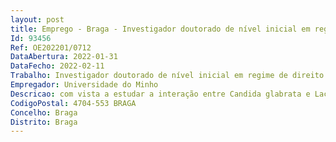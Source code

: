 ```yaml
--- 
layout: post
title: Emprego - Braga - Investigador doutorado de nível inicial em regime de direito privado
Id: 93456
Ref: OE202201/0712
DataAbertura: 2022-01-31
DataFecho: 2022-02-11
Trabalho: Investigador doutorado de nível inicial em regime de direito privado
Empregador: Universidade do Minho
Descricao: com vista a estudar a interação entre Candida glabrata e Lactobacilli em linhagens celulares humanas
CodigoPostal: 4704-553 BRAGA
Concelho: Braga
Distrito: Braga
--- 
```

